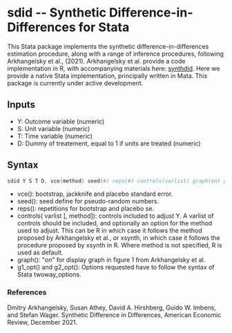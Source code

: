 # sdid -- Synthetic Difference-in-Differences for Stata

This Stata package implements the synthetic difference-in-differences estimation procedure, along with a range of inference procedures, following Arkhangelsky et al., (2021).  Arkhangelsky et al. provide a code implementation in R, with accompanying materials here: [synthdid](https://synth-inference.github.io/synthdid/). 
Here we provide a native Stata implementation, principally written in Mata.  This package is currently under active development.

## Inputs
+ Y: Outcome variable (numeric)
+ S: Unit variable (numeric)
+ T: Time variable (numeric)
+ D: Dummy of treatement, equal to 1 if units are treated (numeric)

## Syntax
```s
sdid Y S T D, vce(method) seed(#) reps(#) controls(varlist) graph(on) g1_opt(string) g2_opt(string)
```
+ vce(): bootstrap, jackknife and placebo standard error.
+ seed(): seed define for pseudo-random numbers.
+ reps(): repetitions for bootstrap and placebo se.
+ controls(  varlist [, method]): controls included to adjust Y.  A varlist of controls should be included, and optionally an option for the method used to adjust.  This can be R in which case it follows the method proposed by Arkhangelsky et al., or xsynth, in which case it follows the procedure proposed by xsynth in R.  Where method is not specified, R is used as default.
+ graph(): "_on_" for display graph in figure 1 from Arkhangelsky et al.
+ g1_opt() and g2_opt(): Options requested have to follow the syntax of Stata twoway_options.

### References
Dmitry Arkhangelsky, Susan Athey, David A. Hirshberg, Guido W. Imbens, and Stefan Wager. Synthetic Difference in Differences, American Economic Review, December 2021.
